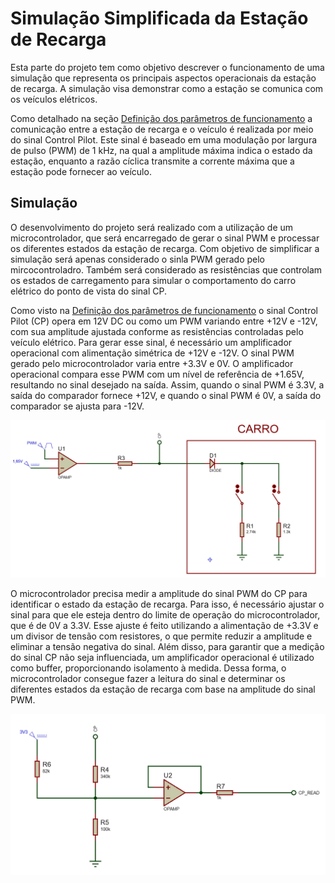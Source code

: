 # Simulação Simplificada da Estação de Recarga
Esta parte do projeto tem como objetivo descrever o funcionamento de uma simulação que representa os principais aspectos operacionais da estação de recarga. A simulação visa demonstrar como a estação se comunica com os veículos elétricos.

Como detalhado na seção [Definição dos parâmetros de funcionamento](Definição%20dos%20parâmetros%20de%20funcionamento.md) a comunicação entre a estação de recarga e o veículo é realizada por meio do sinal Control Pilot. Este sinal é baseado em uma modulação por largura de pulso (PWM) de 1 kHz, na qual a amplitude máxima indica o estado da estação, enquanto a razão cíclica transmite a corrente máxima que a estação pode fornecer ao veículo.

## Simulação

O desenvolvimento do projeto será realizado com a utilização de um microcontrolador, que será encarregado de gerar o sinal PWM e processar os diferentes estados da estação de recarga. Com objetivo de simplificar a simulação será apenas considerado o sinla PWM gerado pelo mircocontroladro. Também será considerado as resistências que controlam os estados de carregamento para simular o comportamento do carro elétrico do ponto de vista do sinal CP.

Como visto na [Definição dos parâmetros de funcionamento](Definição%20dos%20parâmetros%20de%20funcionamento.md) o sinal Control Pilot (CP) opera em 12V DC ou como um PWM variando entre +12V e -12V, com sua amplitude ajustada conforme as resistências controladas pelo veículo elétrico. Para gerar esse sinal, é necessário um amplificador operacional com alimentação simétrica de +12V e -12V. O sinal PWM gerado pelo microcontrolador varia entre +3.3V e 0V. O amplificador operacional compara esse PWM com um nível de referência de +1.65V, resultando no sinal desejado na saída. Assim, quando o sinal PWM é 3.3V, a saída do comparador fornece +12V, e quando o sinal PWM é 0V, a saída do comparador se ajusta para -12V.

<p align="center">
    <img src="Imagens/simulação%20pwm.png">
</p>

O microcontrolador precisa medir a amplitude do sinal PWM do CP para identificar o estado da estação de recarga. Para isso, é necessário ajustar o sinal para que ele esteja dentro do limite de operação do microcontrolador, que é de 0V a 3.3V. Esse ajuste é feito utilizando a alimentação de +3.3V e um divisor de tensão com resistores, o que permite reduzir a amplitude e eliminar a tensão negativa do sinal. Além disso, para garantir que a medição do sinal CP não seja influenciada, um amplificador operacional é utilizado como buffer, proporcionando isolamento à medida. Dessa forma, o microcontrolador consegue fazer a leitura do sinal e determinar os diferentes estados da estação de recarga com base na amplitude do sinal PWM.

<p align="center">
    <img src="Imagens/leitura%20do%20sinal%20cp.png">
</p>
